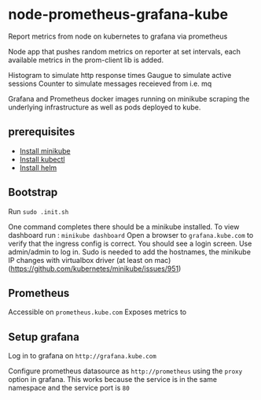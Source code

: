 # node-prometheus-grafana-kube
Report metrics from node on kubernetes to grafana via prometheus

Node app that pushes random metrics on reporter at set intervals, each available metrics in the prom-client lib is added.

Histogram to simulate http response times
Gaugue to simulate active sessions
Counter to simulate messages receieved from i.e. mq

Grafana and Prometheus docker images running on minikube scraping the underlying infrastructure as well as pods deployed to kube.

## prerequisites
- [Install minikube](https://kubernetes.io/docs/tasks/tools/install-minikube/)
- [Install kubectl](https://kubernetes.io/docs/tasks/tools/install-kubectl/)
- [Install helm](https://docs.helm.sh/using_helm/#installing-helm)

## Bootstrap

Run `sudo .init.sh`

One command completes there should be a minikube installed. To view dashboard run : `minikube dashboard`
Open a browser to `grafana.kube.com` to verify that the ingress config is correct. You should see a login screen. Use admin/admin to log in.
Sudo is needed to add the hostnames, the minikube IP changes with virtualbox driver (at least on mac) (https://github.com/kubernetes/minikube/issues/951)

##  Prometheus
Accessible on `prometheus.kube.com`
Exposes metrics to

## Setup grafana
Log in to grafana on `http://grafana.kube.com`

Configure prometheus datasource as `http://prometheus` using the `proxy` option in grafana. This works because the service is in the same namespace and the service port is `80`

